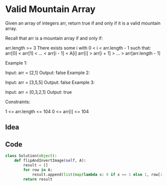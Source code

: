 # Valid Mountain Array
Given an array of integers arr, return true if and only if it is a valid mountain array.

Recall that arr is a mountain array if and only if:

arr.length >= 3
There exists some i with 0 < i < arr.length - 1 such that:
arr[0] < arr[1] < ... < arr[i - 1] < A[i]
arr[i] > arr[i + 1] > ... > arr[arr.length - 1]

 

Example 1:

Input: arr = [2,1]
Output: false
Example 2:

Input: arr = [3,5,5]
Output: false
Example 3:

Input: arr = [0,3,2,1]
Output: true
 

Constraints:

1 <= arr.length <= 104
0 <= arr[i] <= 104<br>

## Idea

## Code
```python
class Solution(object):
    def flipAndInvertImage(self, A):
        result = []
        for row in A:
            result.append(list(map(lambda x: 0 if x == 1 else 1, row[::-1])))
        return result
```
 